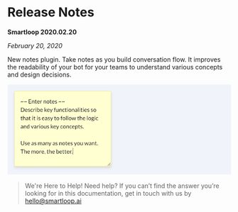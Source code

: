 # Release Notes


**Smartloop 2020.02.20**

_February 20, 2020_

New notes plugin. Take notes as you build conversation flow. It improves the readability of your bot for your teams to understand various concepts and design decisions.

![](./notes.png)


>
> We're Here to Help!
> Need help? If you can’t find the answer you’re looking for in this documentation, get in touch with us by [hello@smartloop.ai](mailto:hello@smartloop.ai>)
